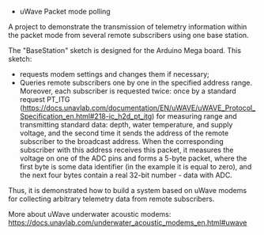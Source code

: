 * uWave Packet mode polling

A project to demonstrate the transmission of telemetry information within the packet mode from several remote subscribers using one base station.

The "BaseStation" sketch is designed for the Arduino Mega board. This sketch:
- requests modem settings and changes them if necessary;
- Queries remote subscribers one by one in the specified address range. Moreover, each subscriber is requested twice: once by a standard request PT_ITG (https://docs.unavlab.com/documentation/EN/uWAVE/uWAVE_Protocol_Specification_en.html#218-ic_h2d_pt_itg) for measuring range and transmitting standard data: depth, water temperature, and supply voltage, and the second time it sends the address of the remote subscriber to the broadcast address. When the corresponding subscriber with this address receives this packet, it measures the voltage on one of the ADC pins and forms a 5-byte packet, where the first byte is some data identifier (in the example it is equal to zero), and the next four bytes contain a real 32-bit number - data with ADC.

Thus, it is demonstrated how to build a system based on uWave modems for collecting arbitrary telemetry data from remote subscribers.


More about uWave underwater acoustic modems: https://docs.unavlab.com/underwater_acoustic_modems_en.html#uwave
